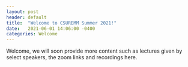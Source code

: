 ```yaml
---
layout: post
header: default
title:  "Welcome to CSUREMM Summer 2021!"
date:   2021-06-01 14:06:00 -0400
categories: Welcome
---
```

Welcome, we will soon provide more content such as lectures given by select speakers, the zoom links and recordings here.
